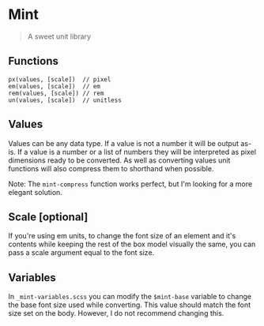 Mint
===

> A sweet unit library

## Functions
```
px(values, [scale])  // pixel
em(values, [scale])  // em
rem(values, [scale]) // rem
un(values, [scale])  // unitless
```

## Values
Values can be any data type. If a value is not a number it will be output as-is. If a value is a number or a list of numbers they will be interpreted as pixel dimensions ready to be converted. As well as converting values unit functions will also compress them to shorthand when possible.

Note: The `mint-compress` function works perfect, but I'm looking for a more elegant solution.

## Scale [optional]
If you're using em units, to change the font size of an element and it's contents while keeping the rest of the box model visually the same, you can pass a scale argument equal to the font size.

## Variables
In `_mint-variables.scss` you can modify the `$mint-base` variable to change the base font size used while converting. This value should match the font size set on the body. However, I do not recommend changing this.
